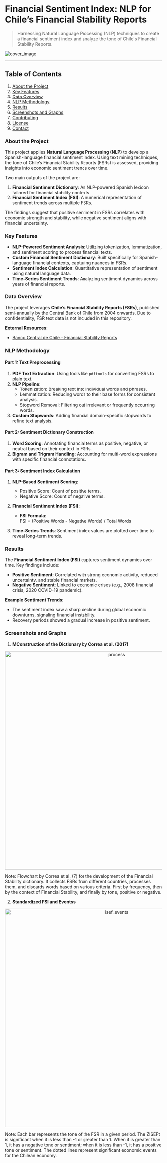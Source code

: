 # Financial Sentiment Index: NLP for Chile’s Financial Stability Reports

> Harnessing Natural Language Processing (NLP) techniques to create a financial sentiment index and analyze the tone of Chile's Financial Stability Reports.

![cover_image](https://github.com/user-attachments/assets/ad062e81-7eb2-4abd-84fb-0338867f1c1a)

---

## Table of Contents

1. [About the Project](#about-the-project)
2. [Key Features](#key-features)
3. [Data Overview](#data-overview)
4. [NLP Methodology](#nlp-methodology)
5. [Results](#results)
6. [Screenshots and Graphs](#screenshots-and-graphs)
7. [Contributing](#contributing)
8. [License](#license)
9. [Contact](#contact)


### About the Project

This project applies **Natural Language Processing (NLP)** to develop a Spanish-language financial sentiment index. Using text mining techniques, the tone of Chile’s Financial Stability Reports (FSRs) is assessed, providing insights into economic sentiment trends over time.

Two main outputs of the project are:
1. **Financial Sentiment Dictionary**: An NLP-powered Spanish lexicon tailored for financial stability contexts.
2. **Financial Sentiment Index (FSI)**: A numerical representation of sentiment trends across multiple FSRs.

The findings suggest that positive sentiment in FSRs correlates with economic strength and stability, while negative sentiment aligns with financial uncertainty.


### Key Features

- **NLP-Powered Sentiment Analysis**: Utilizing tokenization, lemmatization, and sentiment scoring to process financial texts.
- **Custom Financial Sentiment Dictionary**: Built specifically for Spanish-language financial contexts, capturing nuances in FSRs.
- **Sentiment Index Calculation**: Quantitative representation of sentiment using natural language data.
- **Time-Series Sentiment Trends**: Analyzing sentiment dynamics across years of financial reports.

### Data Overview

The project leverages **Chile’s Financial Stability Reports (FSRs)**, published semi-annually by the Central Bank of Chile from 2004 onwards. Due to confidentiality, FSR text data is not included in this repository.

**External Resources**:
- [Banco Central de Chile - Financial Stability Reports](https://www.bcentral.cl)


### NLP Methodology

#### Part 1: Text Preprocessing
1. **PDF Text Extraction**: Using tools like `pdftools` for converting FSRs to plain text.
2. **NLP Pipeline**:
   - Tokenization: Breaking text into individual words and phrases.
   - Lemmatization: Reducing words to their base forms for consistent analysis.
   - Stopword Removal: Filtering out irrelevant or frequently occurring words.
3. **Custom Stopwords**: Adding financial domain-specific stopwords to refine text analysis.

#### Part 2: Sentiment Dictionary Construction
1. **Word Scoring**: Annotating financial terms as positive, negative, or neutral based on their context in FSRs.
2. **Bigram and Trigram Handling**: Accounting for multi-word expressions with specific financial connotations.

#### Part 3: Sentiment Index Calculation
1. **NLP-Based Sentiment Scoring**:
   - Positive Score: Count of positive terms.
   - Negative Score: Count of negative terms.
2. **Financial Sentiment Index (FSI)**:
   - **FSI Formula**:  
     FSI = (Positive Words - Negative Words) / Total Words
     
3. **Time-Series Trends**: Sentiment index values are plotted over time to reveal long-term trends.


### Results

The **Financial Sentiment Index (FSI)** captures sentiment dynamics over time. Key findings include:

- **Positive Sentiment**: Correlated with strong economic activity, reduced uncertainty, and stable financial markets.
- **Negative Sentiment**: Linked to economic crises (e.g., 2008 financial crisis, 2020 COVID-19 pandemic).

**Example Sentiment Trends**:
- The sentiment index saw a sharp decline during global economic downturns, signaling financial instability.
- Recovery periods showed a gradual increase in positive sentiment.


### Screenshots and Graphs

1. **MConstruction of the Dictionary by Correa et al. (2017)**  

  <p align="center">
  <img width="702" alt="process" src="https://github.com/user-attachments/assets/ec12990b-a4c5-4e35-9d17-9663e9268fd0">
  </p>

Note: Flowchart by Correa et al. (7) for the development of the Financial Stability dictionary. It collects FSRs from different countries, processes them, and discards words based on various criteria. First by frequency, then by the context of Financial Stability, and finally by tone, positive or negative.

2. **Standardized FSI and Eventss**  

  <p align="center">
  <img width="702" alt="isef_events" src="https://github.com/user-attachments/assets/2202eb40-ab84-431f-ae7a-0095575aa41a">
  </p>

Note: Each bar represents the tone of the FSR in a given period. The ZISEFt is significant when it is less than -1 or greater than 1. When it is greater than 1, it has a negative tone or sentiment; when it is less than -1, it has a positive tone or sentiment. The dotted lines represent significant economic events for the Chilean economy.

  
